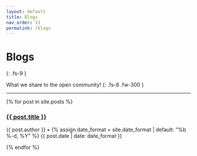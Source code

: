 ```yaml
---
layout: default
title: Blogs
nav_order: 13
permalink: /blogs
---
```


# Blogs
{: .fs-9 }

What we share to the open community!
{: .fs-6 .fw-300 }

---

{% for post in site.posts %}
<p>
    <h3 class="title"><a href="{{ post.url }}">{{ post.title }}</a></h3>
    <span class="author">
        <author>{{ post.author }}</author>
        •
        <time datetime="{{ post.date | date_to_xmlschema }}">
            {% assign date_format = site.date_format | default: "%b %-d, %Y" %}
            {{ post.date | date: date_format }}
        </time>
    </span>
</p>
{% endfor %}